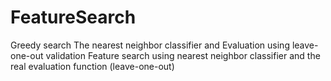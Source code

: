 # FeatureSearch
Greedy search
The nearest neighbor classifier and Evaluation using leave-one-out validation 
Feature search using nearest neighbor classifier and the real evaluation function (leave-one-out)
